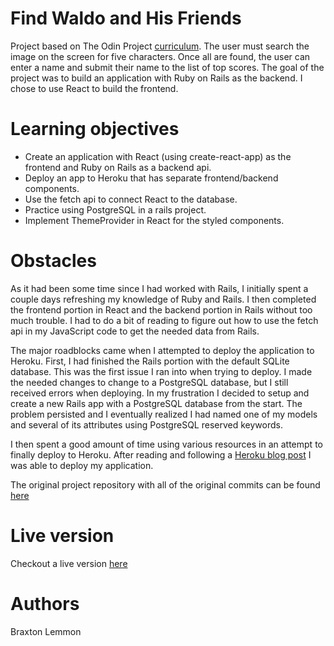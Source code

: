 # Find Waldo and His Friends
Project based on The Odin Project [curriculum](https://www.theodinproject.com/lessons/where-s-waldo-a-photo-tagging-app). The user must search the image on the screen for five characters. Once all are found, the user can enter a name and submit their name to the list of top scores. The goal of the project was to build an application with Ruby on Rails as the backend. I chose to use React to build the frontend.

# Learning objectives
- Create an application with React (using create-react-app) as the frontend and Ruby on Rails as a backend api.
- Deploy an app to Heroku that has separate frontend/backend components.
- Use the fetch api to connect React to the database.
- Practice using PostgreSQL in a rails project.
- Implement ThemeProvider in React for the styled components.

# Obstacles
As it had been some time since I had worked with Rails, I initially spent a couple days refreshing my knowledge of Ruby and Rails. I then completed the frontend portion in React and the backend portion in Rails without too much trouble. I had to do a bit of reading to figure out how to use the fetch api in my JavaScript code to get the needed data from Rails.

The major roadblocks came when I attempted to deploy the application to Heroku. First, I had finished the Rails portion with the default SQLite database. This was the first issue I ran into when trying to deploy. I made the needed changes to change to a PostgreSQL database, but I still received errors when deploying. In my frustration I decided to setup and create a new Rails app with a PostgreSQL database from the start. The problem persisted and I eventually realized I had named one of my models and several of its attributes using PostgreSQL reserved keywords. 

I then spent a good amount of time using various resources in an attempt to finally deploy to Heroku. After reading and following a [Heroku blog post](https://blog.heroku.com/a-rock-solid-modern-web-stack) I was able to deploy my application.

The original project repository with all of the original commits can be found [here](https://github.com/braxtonlemmon/find-waldo)

# Live version
Checkout a live version [here](https://pumpkin-surprise-94026.herokuapp.com/)

# Authors
Braxton Lemmon